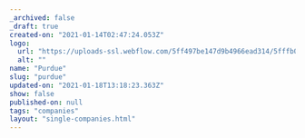 ```yaml
---
_archived: false
_draft: true
created-on: "2021-01-14T02:47:24.053Z"
logo:
  url: "https://uploads-ssl.webflow.com/5ff497be147d9b4966ead314/5fffb0b882367c640aeda430_purdue.jpg"
  alt: ""
name: "Purdue"
slug: "purdue"
updated-on: "2021-01-18T13:18:23.363Z"
show: false
published-on: null
tags: "companies"
layout: "single-companies.html"
---
```



